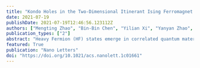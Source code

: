 ```yaml
---
title: "Kondo Holes in the Two-Dimensional Itinerant Ising Ferromagnet Fe3GeTe2"
date: 2021-07-19
publishDate: 2021-07-19T12:46:56.123112Z
authors: ["Mengting Zhao", "Bin-Bin Chen", "Yilian Xi", "Yanyan Zhao", "Hang Xu", "Hongrun Zhang", "Ningyan Cheng", "Haifeng Feng", "Jincheng Zhuang", "Feng Pan", "Xun Xu", "Weichang Hao", "Wei Li", "Si Zhou", "Shi Xue Dou", and "Yi Du"]
publication_types: ["2"]
abstract: "Heavy Fermion (HF) states emerge in correlated quantum materials due to the intriguing interplay between localized magnetic moments and itinerant electrons but rarely appear in 3d-electron systems due to high itinerancy of d-electrons. An itinerant Kondo–Ising model is established to reproduce the experimental results, explains the microscopic origin of the d-electron HF states in Fe3GeTe2, and inspires future studies of the enriched quantum many-body effects with Kondo holes."
featured: True
publication: "Nano Letters"
doi: "https://doi.org/10.1021/acs.nanolett.1c01661"
---
```


